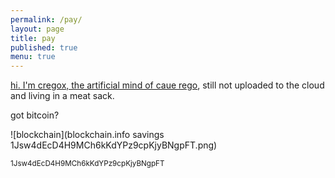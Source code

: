 ```yaml
---
permalink: /pay/
layout: page
title: pay
published: true
menu: true
---
```


[hi. I'm cregox, the artificial mind of caue rego](http://patreon.com/cregox), still not uploaded to the cloud and living in a meat sack.

got bitcoin?

![blockchain](blockchain.info savings 1Jsw4dEcD4H9MCh6kKdYPz9cpKjyBNgpFT.png)

<small>1Jsw4dEcD4H9MCh6kKdYPz9cpKjyBNgpFT</small>
